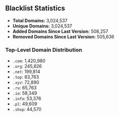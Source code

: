 ## Blacklist Statistics

- **Total Domains:** 3,024,537
- **Unique Domains:** 3,024,537
- **Added Domains Since Last Version:** 508,257
- **Removed Domains Since Last Version:** 505,636

### Top-Level Domain Distribution

-  `.com`: 1,420,980
-  `.org`: 245,826
-  `.net`: 199,814
-  `.top`: 83,763
-  `.xyz`: 72,890
-  `.ru`: 65,763
-  `.io`: 58,349
-  `.info`: 53,376
-  `.pl`: 49,609
-  `.shop`: 44,570
